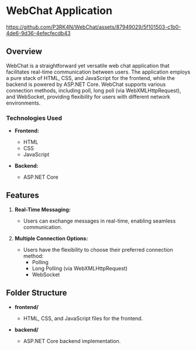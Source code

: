 # WebChat Application

https://github.com/P3RK4N/WebChat/assets/87949029/5f101503-c1b0-4de6-9d36-4efecfecdb43


## Overview

WebChat is a straightforward yet versatile web chat application that facilitates real-time communication between users. The application employs a pure stack of HTML, CSS, and JavaScript for the frontend, while the backend is powered by ASP.NET Core. WebChat supports various connection methods, including poll, long poll (via WebXMLHttpRequest), and WebSocket, providing flexibility for users with different network environments.

### Technologies Used

- **Frontend:**
  - HTML
  - CSS
  - JavaScript

- **Backend:**
  - ASP.NET Core

## Features

1. **Real-Time Messaging:**
   - Users can exchange messages in real-time, enabling seamless communication.

2. **Multiple Connection Options:**
   - Users have the flexibility to choose their preferred connection method:
     - Polling
     - Long Polling (via WebXMLHttpRequest)
     - WebSocket

## Folder Structure

- **frontend/**
  - HTML, CSS, and JavaScript files for the frontend.

- **backend/**
  - ASP.NET Core backend implementation.
